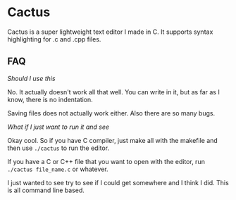 # Cactus

Cactus is a super lightweight text editor I made in C. It supports syntax highlighting for .c and .cpp files.

## FAQ

*Should I use this*

No. It actually doesn't work all that well. You can write in it, but as far as I know, there is no indentation.

Saving files does not actually work either. Also there are so many bugs.

*What if I just want to run it and see*

Okay cool. So if you have C compiler, just make all with the makefile and then use `./cactus` to run the editor.

If you have a C or C++ file that you want to open with the editor, run `./cactus file_name.c` or whatever.

I just wanted to see try to see if I could get somewhere and I think I did. This is all command line based.
